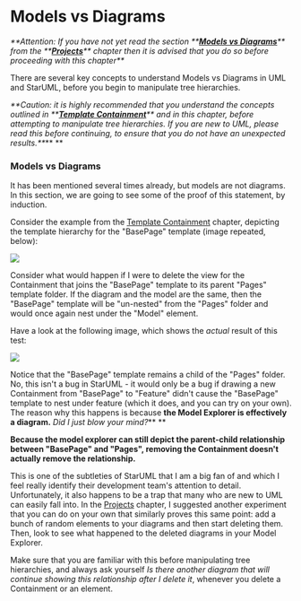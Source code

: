 # Models vs Diagrams

_**Attention: If you have not yet read the section **_[_**Models vs Diagrams**_](/guide/creating-a-project.md#models-vs-diagrams)_** from the **_[_**Projects**_](/guide/creating-a-project.md)_** chapter then it is advised that you do so before proceeding with this chapter**_

There are several key concepts to understand Models vs Diagrams in UML and StarUML, before you begin to manipulate tree hierarchies.

_**Caution: it is highly recommended that you understand the concepts outlined in **_[_**Template Containment**_](/guide/template-containment.md)_** and in this chapter, before attempting to manipulate tree hierarchies. If you are new to UML, please read this before continuing, to ensure that you do not have an unexpected results.**_** **

### Models vs Diagrams

It has been mentioned several times already, but models are not diagrams. In this section, we are going to see some of the proof of this statement, by induction.

Consider the example from the [Template Containment](/guide/template-containment.md) chapter, depicting the template hierarchy for the "BasePage" template \(image repeated, below\):

![](https://github.com/zkniebel/SitecoreUML/blob/master/assets/StarUML-TreeHierarchy-OneDiagramWithHierarchy.png?raw=true)

Consider what would happen if I were to delete the view for the Containment that joins the "BasePage" template to its parent "Pages" template folder. If the diagram and the model are the same, then the "BasePage" template will be "un-nested" from the "Pages" folder and would once again nest under the "Model" element.

Have a look at the following image, which shows the _actual_ result of this test:

![](https://github.com/zkniebel/SitecoreUML/blob/master/assets/StarUML-TreeHierarchy-ModelProof.png?raw=true)

Notice that the "BasePage" template remains a child of the "Pages" folder. No, this isn't a bug in StarUML - it would only be a bug if drawing a new Containment from "BasePage" to "Feature" didn't cause the "BasePage" template to nest under feature \(which it does, and you can try on your own\). The reason why this happens is because **the Model Explorer is effectively a diagram.** _Did I just blow your mind?_** **

**Because the model explorer can still depict the parent-child relationship between "BasePage" and "Pages", removing the Containment doesn't actually remove the relationship.**

This is one of the subtleties of StarUML that I am a big fan of and which I feel really identify their development team's attention to detail. Unfortunately, it also happens to be a trap that many who are new to UML can easily fall into. In the [Projects](/guide/creating-a-project.md) chapter, I suggested another experiment that you can do on your own that similarly proves this same point: add a bunch of random elements to your diagrams and then start deleting them. Then, look to see what happened to the deleted diagrams in your Model Explorer.

Make sure that you are familiar with this before manipulating tree hierarchies, and always ask yourself _Is there another diagram that will continue showing this relationship after I delete it_, whenever you delete a Containment or an element.

